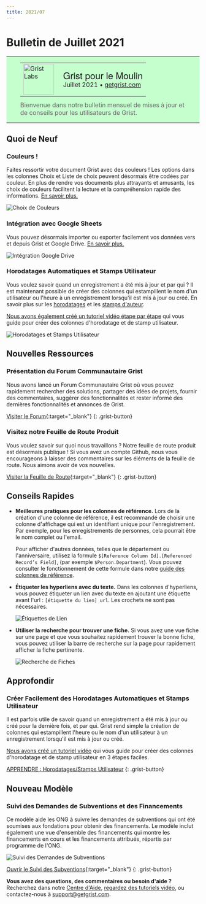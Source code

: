 ```yaml
---
title: 2021/07
---
```


# Bulletin de Juillet 2021

<style>
  /* restaurer certains paramètres par défaut mal remplacés */
  .newsletter-header .table {
    background-color: initial;
    border: initial;
  }
  .newsletter-header .table > tbody > tr > td {
    padding: initial;
    border: initial;
    vertical-align: initial;
  }
  .newsletter-header img.header-img {
    padding: initial;
    max-width: initial;
    display: initial;
    padding: initial;
    line-height: initial;
    background-color: initial;
    border: initial;
    border-radius: initial;
    margin: initial;
  }

  /* copier les styles de la newsletter, avec un préfixe pour une spécificité suffisante */
  .newsletter-header .header {
    border: none;
    padding: 0;
    margin: 0;
  }
  .newsletter-header table > tbody > tr > td.header-image {
    width: 80px;
    padding-right: 16px;
  }
  .newsletter-header table > tbody > tr > td.header-text {
    background-color: #c4ffcd;
    padding: 16px 36px;
  }
  .newsletter-header table.header-top {
    border: none;
    padding: 0;
    margin: 0;
    width: 100%;
  }
  .header-title {
    font-family: Helvetica Neue, Helvetica, Arial, sans-serif;
    font-size: 24px;
    line-height: 28px;
  }
  .header-month {
  }
  .header-welcome {
    margin-top: 12px;
    color: #666666;
  }
</style>
<div class="newsletter-header">
<table class="header" cellpadding="0" cellspacing="0" border="0"><tr>
  <td class="header-text">
    <table class="header-top"><tr>
      <td class="header-image">
        <a href="https://www.getgrist.com">
          <img class="header-img" src="/images/newsletters/grist-labs.png" width="80" height="80" alt="Grist Labs" border="0">
        </a>
      </td>
      <td class="header-top-text">
        <div class="header-title">Grist pour le Moulin</div>
        <div class="header-month">Juillet 2021
          &#8226; <a href="https://www.getgrist.com/">getgrist.com</a></div>
      </td>
    </tr></table>
    <div class="header-welcome">
      Bienvenue dans notre bulletin mensuel de mises à jour et de conseils pour les utilisateurs de Grist.
    </div>
  </td>
</tr></table>
</div>

## Quoi de Neuf

### Couleurs !

Faites ressortir votre document Grist avec des couleurs ! Les options dans les colonnes Choix et Liste de choix peuvent désormais être codées par couleur. En plus de rendre vos documents plus attrayants et amusants, les choix de couleurs facilitent la lecture et la compréhension rapide des informations. [En savoir plus.](../col-types.md#choice-columns)

![Choix de Couleurs](../images/newsletters/2021-07/colorchoices.png)

### Intégration avec Google Sheets

Vous pouvez désormais importer ou exporter facilement vos données vers et depuis Grist et Google Drive. [En savoir plus.](../imports.md#import-from-google-drive)

![Intégration Google Drive](../images/newsletters/2021-07/google-integration.gif)

### Horodatages Automatiques et Stamps Utilisateur

Vous voulez savoir quand un enregistrement a été mis à jour et par qui ? Il est maintenant possible de créer des colonnes qui estampillent le nom d'un utilisateur ou l'heure à un enregistrement lorsqu'il est mis à jour ou créé. En savoir plus sur les [horodatages](../timestamps.md) et les [stamps d'auteur](../authorship.md).

[Nous avons également créé un tutoriel vidéo étape par étape](../examples/2021-07-auto-stamps.md) qui vous guide pour créer des colonnes d'horodatage et de stamp utilisateur.

![Horodatages et Stamps Utilisateur](../images/newsletters/2021-07/grant-application-tracker2.png)

## Nouvelles Ressources

### Présentation du Forum Communautaire Grist

Nous avons lancé un Forum Communautaire Grist où vous pouvez rapidement rechercher des solutions, partager des idées de projets, fournir des commentaires, suggérer des fonctionnalités et rester informé des dernières fonctionnalités et annonces de Grist.

[Visiter le Forum](https://community.getgrist.com/){:target="\_blank"}
{: .grist-button}

### Visitez notre Feuille de Route Produit

Vous voulez savoir sur quoi nous travaillons ? Notre feuille de route produit est désormais publique ! Si vous avez un compte Github, nous vous encourageons à laisser des commentaires sur les éléments de la feuille de route. Nous aimons avoir de vos nouvelles.

[Visiter la Feuille de Route](https://github.com/gristlabs/grist-core/projects/1){:target="\_blank"}
{: .grist-button}

## Conseils Rapides

- **Meilleures pratiques pour les colonnes de référence.** Lors de la création d'une colonne de référence, il est recommandé de choisir une colonne d'affichage qui est un identifiant unique pour l'enregistrement. Par exemple, pour les enregistrements de personnes, cela pourrait être le nom complet ou l'email.

    Pour afficher d'autres données, telles que le département ou l'anniversaire, utilisez la formule `$[Reference Column Id].[Referenced Record’s Field]`, (par exemple `$Person.Department`). Vous pouvez consulter le fonctionnement de cette formule dans notre [guide des colonnes de référence](../examples/2021-05-reference-columns.md).

- **Étiqueter les hyperliens avec du texte.** Dans les colonnes d'hyperliens, vous pouvez étiqueter un lien avec du texte en ajoutant une étiquette avant l'url : `[étiquette du lien] url`. Les crochets ne sont pas nécessaires.

    ![Étiquettes de Lien](../images/newsletters/2021-07/link-label.gif)

- **Utiliser la recherche pour trouver une fiche.** Si vous avez une vue fiche sur une page et que vous souhaitez rapidement trouver la bonne fiche, vous pouvez utiliser la barre de recherche sur la page pour rapidement afficher la fiche pertinente.

    ![Recherche de Fiches](../images/newsletters/2021-07/search-cards.gif)


## Approfondir

### Créer Facilement des Horodatages Automatiques et Stamps Utilisateur

Il est parfois utile de savoir quand un enregistrement a été mis à jour ou créé pour la dernière fois, et par qui. Grist rend simple la création de colonnes qui estampillent l'heure ou le nom d'un utilisateur à un enregistrement lorsqu'il est mis à jour ou créé.

[Nous avons créé un tutoriel vidéo](../examples/2021-07-auto-stamps.md) qui vous guide pour créer des colonnes d'horodatage et de stamp utilisateur en 3 étapes faciles.

[APPRENDRE : Horodatages/Stamps Utilisateur](../examples/2021-07-auto-stamps.md)
{: .grist-button}


## Nouveau Modèle

### Suivi des Demandes de Subventions et des Financements

Ce modèle aide les ONG à suivre les demandes de subventions qui ont été soumises aux fondations pour obtenir des financements. Le modèle inclut également une vue d'ensemble des financements qui montre les financements en cours et les financements attribués, répartis par programme de l'ONG.

![Suivi des Demandes de Subventions](../images/newsletters/2021-07/grant-application-tracker1.png)

[Ouvrir le Suivi des Subventions](https://templates.getgrist.com/sC5CAW41bVZU/Grant-Application-Tracker){:target="\_blank"}
{: .grist-button}


**Vous avez des questions, des commentaires ou besoin d'aide ?** Recherchez dans notre [Centre d'Aide](../index.md), [regardez des tutoriels vidéo](https://www.youtube.com/channel/UCx0ioQrrC-bIrkmZ7ZULr0g/playlists), ou contactez-nous à <support@getgrist.com>.
